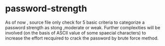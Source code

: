 # password-strength
As of now , source file only check for 5 basic criteria to categorize a password strength as stong ,moderate or weak.
Further complexities will be involved (on the basis of ASCII value of some spaecial characters) to increase the effort recquired to crack the password by brute force method.
